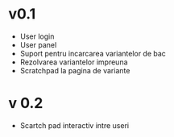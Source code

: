 # v0.1
 
 * User login
 * User panel
 * Suport pentru incarcarea variantelor de bac
 * Rezolvarea variantelor impreuna 
 * Scratchpad la pagina de variante
 
# v 0.2 
 
 * Scartch pad interactiv intre useri

